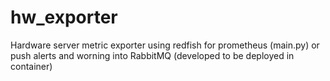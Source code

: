 # hw_exporter
Hardware server metric exporter using redfish for prometheus (main.py)
or push alerts and worning into RabbitMQ (developed to be deployed in container)
